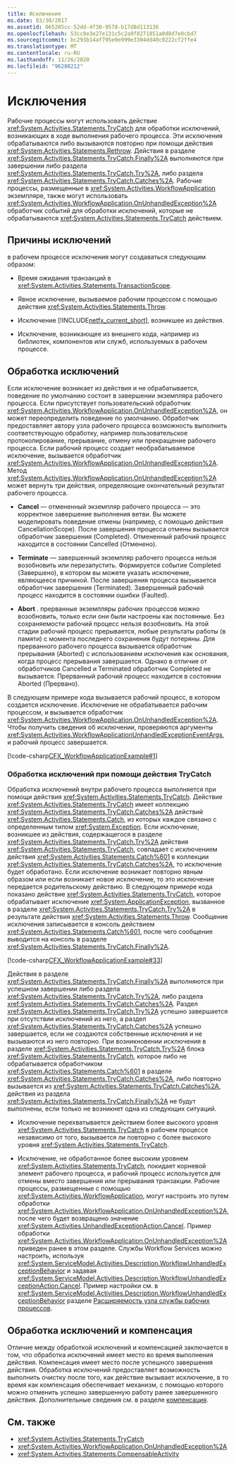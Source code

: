 ```yaml
---
title: Исключения
ms.date: 03/30/2017
ms.assetid: 065205cc-52dd-4f30-9578-b17d8d113136
ms.openlocfilehash: 53cc8e3e27e131c5c2a9f8271851a0d8d7e0cbd7
ms.sourcegitcommit: bc293b14af795e0e999e3304dd40c0222cf2ffe4
ms.translationtype: MT
ms.contentlocale: ru-RU
ms.lasthandoff: 11/26/2020
ms.locfileid: "96280212"
---
```

# <a name="exceptions"></a>Исключения

Рабочие процессы могут использовать действие <xref:System.Activities.Statements.TryCatch> для обработки исключений, возникающих в ходе выполнения рабочего процесса. Эти исключения обрабатываются либо вызываются повторно при помощи действия <xref:System.Activities.Statements.Rethrow>. Действия в разделе <xref:System.Activities.Statements.TryCatch.Finally%2A> выполняются при завершении либо раздела <xref:System.Activities.Statements.TryCatch.Try%2A>, либо раздела <xref:System.Activities.Statements.TryCatch.Catches%2A>. Рабочие процессы, размещенные в <xref:System.Activities.WorkflowApplication> экземпляре, также могут использовать <xref:System.Activities.WorkflowApplication.OnUnhandledException%2A> обработчик событий для обработки исключений, которые не обрабатываются <xref:System.Activities.Statements.TryCatch> действием.  
  
## <a name="causes-of-exceptions"></a>Причины исключений  

 в рабочем процессе исключения могут создаваться следующим образом:  
  
- Время ожидания транзакций в <xref:System.Activities.Statements.TransactionScope>.  
  
- Явное исключение, вызываемое рабочим процессом с помощью действия <xref:System.Activities.Statements.Throw>.  
  
- Исключение [!INCLUDE[netfx_current_short](../../../includes/netfx-current-short-md.md)], возникшее из действия.  
  
- Исключение, возникающее из внешнего кода, например из библиотек, компонентов или служб, используемых в рабочем процессе.  
  
## <a name="handling-exceptions"></a>Обработка исключений  

 Если исключение возникает из действия и не обрабатывается, поведение по умолчанию состоит в завершении экземпляра рабочего процесса. Если присутствует пользовательский обработчик <xref:System.Activities.WorkflowApplication.OnUnhandledException%2A>, он может переопределить поведение по умолчанию. Обработчик предоставляет автору узла рабочего процесса возможность выполнить соответствующую обработку, например пользовательское протоколирование, прерывание, отмену или прекращение рабочего процесса.  Если рабочий процесс создает необрабатываемое исключение, вызывается обработчик <xref:System.Activities.WorkflowApplication.OnUnhandledException%2A>. Метод <xref:System.Activities.WorkflowApplication.OnUnhandledException%2A> может вернуть три действия, определяющие окончательный результат рабочего процесса.  
  
- **Cancel** — отмененный экземпляр рабочего процесса — это корректное завершение выполнения ветви. Вы можете моделировать поведение отмены (например, с помощью действия CancellationScope). После завершения процесса отмены вызывается обработчик завершения (Completed). Отмененный рабочий процесс находится в состоянии Cancelled (Отменено).  
  
- **Terminate** — завершенный экземпляр рабочего процесса нельзя возобновить или перезапустить.  Формируется событие Completed (Завершено), в котором вы можете указать исключение, являющееся причиной. После завершения процесса вызывается обработчик завершения (Terminated). Завершенный рабочий процесс находится в состоянии ошибки (Faulted).  
  
- **Abort** . прерванные экземпляры рабочих процессов можно возобновить, только если они были настроены как постоянные.  Без сохраняемости рабочий процесс нельзя возобновить.  На этой стадии рабочий процесс прерывается, любые результаты работы (в памяти) с момента последнего сохранения будут потеряны. Для прерванного рабочего процесса вызывается обработчик прерывания (Aborted) с использованием исключения как основания, когда процесс прерывания завершается. Однако в отличие от обработчиков Cancelled и Terminated обработчик Completed не вызывается. Прерванный рабочий процесс находится в состоянии Aborted (Прервано).  
  
 В следующем примере кода вызывается рабочий процесс, в котором создается исключение. Исключение не обрабатывается рабочим процессом, и вызывается обработчик <xref:System.Activities.WorkflowApplication.OnUnhandledException%2A>. Чтобы получить сведения об исключении, проверяются аргументы <xref:System.Activities.WorkflowApplicationUnhandledExceptionEventArgs>, и рабочий процесс завершается.  
  
 [!code-csharp[CFX_WorkflowApplicationExample#1](~/samples/snippets/csharp/VS_Snippets_CFX/cfx_workflowapplicationexample/cs/program.cs#1)]  
  
### <a name="handling-exceptions-with-the-trycatch-activity"></a>Обработка исключений при помощи действия TryCatch  

 Обработка исключений внутри рабочего процесса выполняется при помощи действия <xref:System.Activities.Statements.TryCatch>. Действие <xref:System.Activities.Statements.TryCatch> имеет коллекцию <xref:System.Activities.Statements.TryCatch.Catches%2A> действий <xref:System.Activities.Statements.Catch>, из которых каждое связано с определенным типом <xref:System.Exception>. Если исключение, возникшее из действия, содержащегося в разделе <xref:System.Activities.Statements.TryCatch.Try%2A> действия <xref:System.Activities.Statements.TryCatch>, совпадает с исключением действия <xref:System.Activities.Statements.Catch%601> в коллекции <xref:System.Activities.Statements.TryCatch.Catches%2A>, то исключение будет обработано. Если исключение возникает повторно явным образом или если возникает новое исключение, то это исключение передается родительскому действию. В следующем примере кода показано действие <xref:System.Activities.Statements.TryCatch>, которое обрабатывает исключение <xref:System.ApplicationException>, вызванное в разделе <xref:System.Activities.Statements.TryCatch.Try%2A> в результате действия <xref:System.Activities.Statements.Throw>. Сообщение исключения записывается в консоль действием <xref:System.Activities.Statements.Catch%601>, после чего сообщение выводится на консоль в разделе <xref:System.Activities.Statements.TryCatch.Finally%2A>.  
  
 [!code-csharp[CFX_WorkflowApplicationExample#33](~/samples/snippets/csharp/VS_Snippets_CFX/cfx_workflowapplicationexample/cs/program.cs#33)]  
  
 Действия в разделе <xref:System.Activities.Statements.TryCatch.Finally%2A> выполняются при успешном завершении либо раздела <xref:System.Activities.Statements.TryCatch.Try%2A>, либо раздела <xref:System.Activities.Statements.TryCatch.Catches%2A>. Раздел <xref:System.Activities.Statements.TryCatch.Try%2A> успешно завершается при отсутствии исключений из него, а раздел <xref:System.Activities.Statements.TryCatch.Catches%2A> успешно завершается, если не создаются собственные исключения и не вызываются из него повторно. При возникновении исключения в разделе <xref:System.Activities.Statements.TryCatch.Try%2A> блока <xref:System.Activities.Statements.TryCatch>, которое либо не обрабатывается обработчиком <xref:System.Activities.Statements.Catch%601> в разделе <xref:System.Activities.Statements.TryCatch.Catches%2A>, либо повторно вызывается из <xref:System.Activities.Statements.TryCatch.Catches%2A>, действия из раздела <xref:System.Activities.Statements.TryCatch.Finally%2A> не будут выполнены, если только не возникнет одна из следующих ситуаций.  
  
- Исключение перехватывается действием более высокого уровня <xref:System.Activities.Statements.TryCatch> в рабочем процессе независимо от того, вызывается ли повторно с более высокого уровня <xref:System.Activities.Statements.TryCatch>.  
  
- Исключение, не обработанное более высоким уровнем <xref:System.Activities.Statements.TryCatch>, покидает корневой элемент рабочего процесса, и рабочий процесс используется для отмены вместо завершения или прерывания транзакции. Рабочие процессы, размещенные с помощью <xref:System.Activities.WorkflowApplication>, могут настроить это путем обработки <xref:System.Activities.WorkflowApplication.OnUnhandledException%2A>, после чего будет возвращено значение <xref:System.Activities.UnhandledExceptionAction.Cancel>. Пример обработки <xref:System.Activities.WorkflowApplication.OnUnhandledException%2A> приведен ранее в этом разделе. Службы Workflow Services можно настроить, используя <xref:System.ServiceModel.Activities.Description.WorkflowUnhandledExceptionBehavior> и задавая <xref:System.ServiceModel.Activities.Description.WorkflowUnhandledExceptionAction.Cancel>. Пример настройки см. в <xref:System.ServiceModel.Activities.Description.WorkflowUnhandledExceptionBehavior> разделе [Расширяемость узла службы рабочих процессов](../wcf/feature-details/workflow-service-host-extensibility.md).  
  
## <a name="exception-handling-versus-compensation"></a>Обработка исключений и компенсация  

 Отличие между обработкой исключений и компенсацией заключается в том, что обработка исключений имеет место во время выполнения действия. Компенсация имеет место после успешного завершения действия. Обработка исключений предоставляет возможность выполнить очистку после того, как действие вызывает исключение, в то время как компенсация обеспечивает механизм, с помощью которого можно отменить успешно завершенную работу ранее завершенного действия. Дополнительные сведения см. в разделе [компенсация](compensation.md).  
  
## <a name="see-also"></a>См. также

- <xref:System.Activities.Statements.TryCatch>
- <xref:System.Activities.WorkflowApplication.OnUnhandledException%2A>
- <xref:System.Activities.Statements.CompensableActivity>
